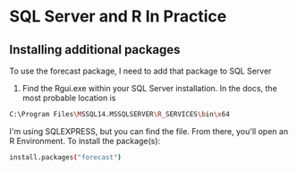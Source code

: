 # SQL Server and R In Practice

## Installing additional packages
To use the forecast package, I need to add that package to SQL Server
1. Find the Rgui.exe within your SQL Server installation. In the docs, the most probable location is
```sh 
C:\Program Files\MSSQL14.MSSQLSERVER\R_SERVICES\bin\x64
``` 
I'm using SQLEXPRESS, but you can find the file. From there, you'll open an R Environment. 
To install the package(s):
```sh
install.packages("forecast")
```